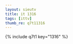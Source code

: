 ```yaml
--- 
layout: sieutv
title: it 1316
tags: [ittv]
thumb_re: q7t11316
---
```

{% include q7t1 key="1316" %} 
